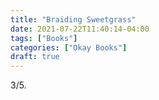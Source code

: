 ```yaml
---
title: "Braiding Sweetgrass"
date: 2021-07-22T11:40:14-04:00
tags: ["Books"]
categories: ["Okay Books"]
draft: true
---
```

 
3/5.

